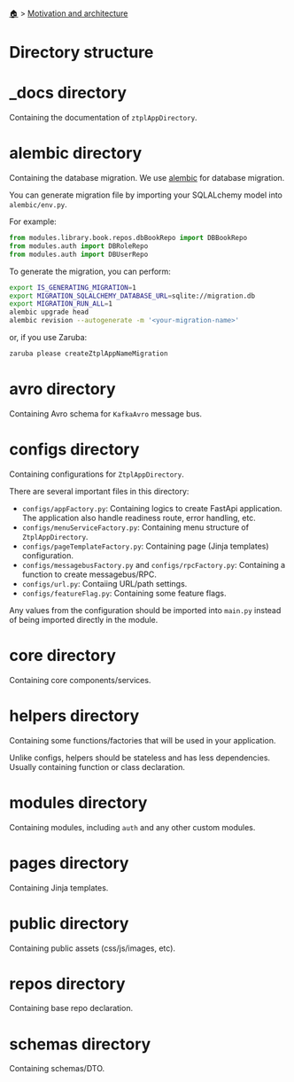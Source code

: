 <!--startTocHeader-->
[🏠](../README.md) > [Motivation and architecture](README.md)
# Directory structure
<!--endTocHeader-->

# _docs directory

Containing the documentation of `ztplAppDirectory`. 

# alembic directory

Containing the database migration. We use [alembic](https://alembic.sqlalchemy.org/en/latest/) for database migration.

You can generate migration file by importing your SQLALchemy model into `alembic/env.py`.

For example:

```python
from modules.library.book.repos.dbBookRepo import DBBookRepo
from modules.auth import DBRoleRepo
from modules.auth import DBUserRepo
```

To generate the migration, you can perform:

```bash
export IS_GENERATING_MIGRATION=1
export MIGRATION_SQLALCHEMY_DATABASE_URL=sqlite://migration.db
export MIGRATION_RUN_ALL=1
alembic upgrade head
alembic revision --autogenerate -m '<your-migration-name>'
```

or, if you use Zaruba:

```bash
zaruba please createZtplAppNameMigration
```

# avro directory

Containing Avro schema for `KafkaAvro` message bus.

# configs directory

Containing configurations for `ZtplAppDirectory`.

There are several important files in this directory:

- `configs/appFactory.py`: Containing logics to create FastApi application. The application also handle readiness route, error handling, etc.
- `configs/menuServiceFactory.py`: Containing menu structure of `ZtplAppDirectory`.
- `configs/pageTemplateFactory.py`: Containing page (Jinja templates) configuration.
- `configs/messagebusFactory.py` and `configs/rpcFactory.py`: Containing a function to create messagebus/RPC.
- `configs/url.py`: Contaiing URL/path settings.
- `configs/featureFlag.py`: Containing some feature flags.

Any values from the configuration should be imported into `main.py` instead of being imported directly in the module.

# core directory

Containing core components/services.

# helpers directory

Containing some functions/factories that will be used in your application.

Unlike configs, helpers should be stateless and has less dependencies. Usually containing function or class declaration.

# modules directory

Containing modules, including `auth` and any other custom modules.

# pages directory

Containing Jinja templates.

# public directory

Containing public assets (css/js/images, etc).

# repos directory

Containing base repo declaration.

# schemas directory

Containing schemas/DTO.